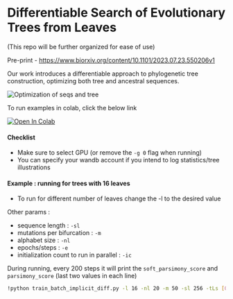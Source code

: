 # Differentiable Search of Evolutionary Trees from Leaves

(This repo will be further organized for ease of use)

Pre-print - https://www.biorxiv.org/content/10.1101/2023.07.23.550206v1

Our work introduces a differentiable approach to phylogenetic tree construction, optimizing both tree and ancestral sequences.

![Optimization of seqs and tree](https://github.com/diff-trees/diff-evol-tree-search/blob/main/intro_vid.gif)

To run examples in colab, click the below link

<a href="https://colab.research.google.com/github/diff-trees/diff-evol-tree-search/blob/main/run_on_colab.ipynb" target="_blank"><img src="https://colab.research.google.com/assets/colab-badge.svg" alt="Open In Colab"/></a> 

#### **Checklist**

* Make sure to select GPU (or remove the `-g 0` flag when running)
* You can specify your wandb account if you intend to log statistics/tree illustrations


#### **Example : running for trees with 16 leaves**

* To run for different number of leaves change the -l to the desired value

Other params :

* sequence length : `-sl`
* mutations per bifurcation : `-m`
* alphabet size : `-nl`
* epochs/steps : `-e`
* initialization count to run in parallel : `-ic`

During running, every 200 steps it will print the `soft_parsimony_score` and `parsimony_score` (last two values in each line)

```bash
!python train_batch_implicit_diff.py -l 16 -nl 20 -m 50 -sl 256 -tLs [0,0.005,10,50] -lr 0.1 -lr_seq 0.01 -t float64-multi-init-run -p Batch-Run-Maximum-Parsimony -alt -n "Final Run" -g 0 -e 5000 -ai 1 -ic 50 -s 42
```
